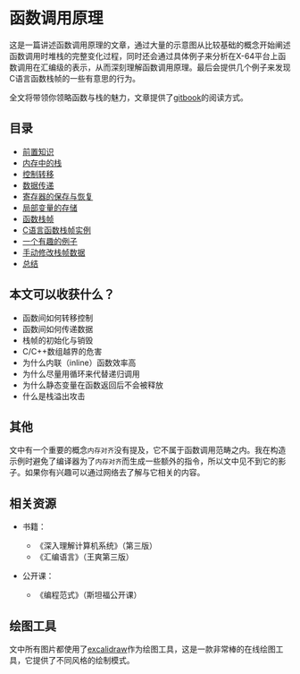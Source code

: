 # 函数调用原理



这是一篇讲述函数调用原理的文章，通过大量的示意图从比较基础的概念开始阐述函数调用时堆栈的完整变化过程，同时还会通过具体例子来分析在X-64平台上函数调用在汇编级的表示，从而深刻理解函数调用原理。最后会提供几个例子来发现C语言函数栈帧的一些有意思的行为。

全文将带领你领略函数与栈的魅力，文章提供了[gitbook](https://gitbook.coder.cat/function-call-principle/)的阅读方式。



## 目录

* [前置知识](https://gitbook.coder.cat/function-call-principle/content/pre-knowledge.html)
* [内存中的栈](https://gitbook.coder.cat/function-call-principle/content/stack-in-memory.html)
* [控制转移](https://gitbook.coder.cat/function-call-principle/content/control-transfer.html)
* [数据传递](https://gitbook.coder.cat/function-call-principle/content/data-transfer.html)
* [寄存器的保存与恢复](https://gitbook.coder.cat/function-call-principle/content/save-and-restore-of-registers.html)
* [局部变量的存储](https://gitbook.coder.cat/function-call-principle/content/storage-of-local-variables.html)
* [函数栈帧](https://gitbook.coder.cat/function-call-principle/content/function-stack-frame.html)
* [C语言函数栈帧实例](https://gitbook.coder.cat/function-call-principle/content/c-stack-frame-example.html)
* [一个有趣的例子](https://gitbook.coder.cat/function-call-principle/content/interesting-example.html)
* [手动修改栈帧数据](https://gitbook.coder.cat/function-call-principle/content/modify-stack-frame-data.html)
* [总结](https://gitbook.coder.cat/function-call-principle/content/summary.html)



## 本文可以收获什么？

* 函数间如何转移控制
* 函数间如何传递数据
* 栈帧的初始化与销毁
* C/C++数组越界的危害
* 为什么内联（inline）函数效率高
* 为什么尽量用循环来代替递归调用
* 为什么静态变量在函数返回后不会被释放
* 什么是栈溢出攻击



## 其他

文中有一个重要的概念`内存对齐`没有提及，它不属于函数调用范畴之内。我在构造示例时避免了编译器为了`内存对齐`而生成一些额外的指令，所以文中见不到它的影子。如果你有兴趣可以通过网络去了解与它相关的内容。



## 相关资源

* 书籍：
  * 《深入理解计算机系统》（第三版）
  * 《汇编语言》（王爽第三版）
  
* 公开课：
  * 《编程范式》（斯坦福公开课）

  

## 绘图工具

文中所有图片都使用了[excalidraw](https://excalidraw.com/)作为绘图工具，这是一款非常棒的在线绘图工具，它提供了不同风格的绘制模式。